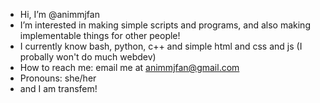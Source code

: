 - Hi, I’m @animmjfan
- I’m interested in making simple scripts and programs, and also making implementable things for other people!
- I currently know bash, python, c++ and simple html and css and js \(I probally won't do much webdev\)
- How to reach me: email me at animmjfan@gmail.com
- Pronouns: she/her
- and I am transfem!

<!---
animmjfan/animmjfan is a ✨ special ✨ repository because its `README.md` (this file) appears on your GitHub profile.
You can click the Preview link to take a look at your changes.
--->
